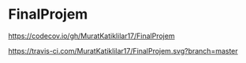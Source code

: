 # FinalProjem
https://codecov.io/gh/MuratKatiklilar17/FinalProjem




https://travis-ci.com/MuratKatiklilar17/FinalProjem.svg?branch=master
